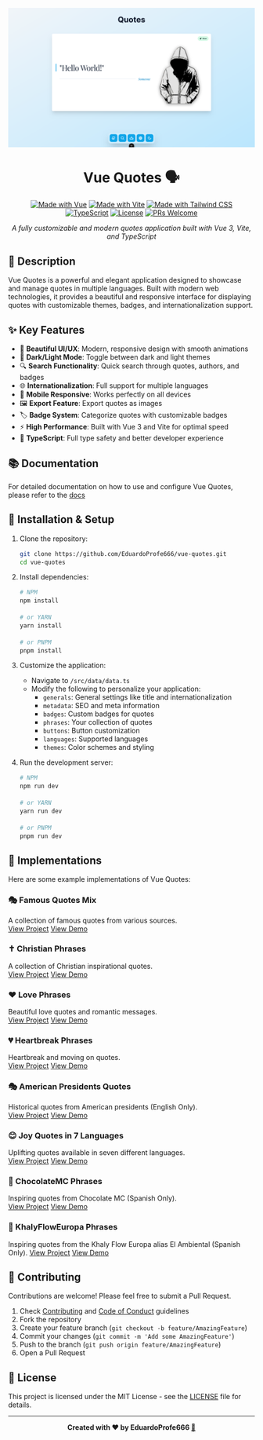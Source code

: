 <div align="center">

![Vue Quotes](/public/banner.png)

# Vue Quotes 🗣️

[![Made with Vue][vue-badge]][vue-url]
[![Made with Vite][vite-badge]][vite-url]
[![Made with Tailwind CSS][tailwind-badge]][tailwind-url]
[![TypeScript][ts-badge]][ts-url]
[![License][license-badge]][license-url]
[![PRs Welcome][prs-badge]][prs-url]

_A fully customizable and modern quotes application built with Vue 3, Vite, and TypeScript_

</div>

## 📝 Description

Vue Quotes is a powerful and elegant application designed to showcase and manage quotes in multiple languages. Built with modern web technologies, it provides a beautiful and responsive interface for displaying quotes with customizable themes, badges, and internationalization support.

## ✨ Key Features

- 🎨 **Beautiful UI/UX**: Modern, responsive design with smooth animations
- 🌙 **Dark/Light Mode**: Toggle between dark and light themes
- 🔍 **Search Functionality**: Quick search through quotes, authors, and badges
- 🌐 **Internationalization**: Full support for multiple languages
- 📱 **Mobile Responsive**: Works perfectly on all devices
- 🖼️ **Export Feature**: Export quotes as images
- 🏷️ **Badge System**: Categorize quotes with customizable badges
- ⚡ **High Performance**: Built with Vue 3 and Vite for optimal speed
- 🎯 **TypeScript**: Full type safety and better developer experience

## 📚 Documentation

For detailed documentation on how to use and configure Vue Quotes, please refer to the [docs](https://vue-quotes.onrender.com)

## 🚀 Installation & Setup

1. Clone the repository:
   ```bash
   git clone https://github.com/EduardoProfe666/vue-quotes.git
   cd vue-quotes
   ```

2. Install dependencies:
   ```bash
   # NPM
   npm install
   
   # or YARN
   yarn install
   
   # or PNPM
   pnpm install
   ```

3. Customize the application:
    - Navigate to `/src/data/data.ts`
    - Modify the following to personalize your application:
        - `generals`: General settings like title and internationalization
        - `metadata`: SEO and meta information
        - `badges`: Custom badges for quotes
        - `phrases`: Your collection of quotes
        - `buttons`: Button customization
        - `languages`: Supported languages
        - `themes`: Color schemes and styling

4. Run the development server:
   ```bash
   # NPM
   npm run dev
   
   # or YARN
   yarn run dev
   
   # or PNPM
   pnpm run dev
   ```

## 🌟 Implementations

Here are some example implementations of Vue Quotes:

### 🎭 Famous Quotes Mix
A collection of famous quotes from various sources.  
[View Project](https://github.com/EduardoProfe666/famous-quotes-mix)
[View Demo](https://famous-quotes-mix.onrender.com)

### ✝️ Christian Phrases
A collection of Christian inspirational quotes.  
[View Project](https://github.com/EduardoProfe666/christian-quotes)
[View Demo](https://famous-quotes-mix.onrender.com)

### ❤️ Love Phrases
Beautiful love quotes and romantic messages.  
[View Project](https://github.com/EduardoProfe666/love-quotes)
[View Demo](https://famous-quotes-mix.onrender.com)

### 💔 Heartbreak Phrases
Heartbreak and moving on quotes.  
[View Project](https://github.com/EduardoProfe666/heartbreak-quotes)
[View Demo](https://famous-quotes-mix.onrender.com)

### 🎭 American Presidents Quotes
Historical quotes from American presidents (English Only).  
[View Project](https://github.com/EduardoProfe666/presidents-quotes)
[View Demo](https://famous-quotes-mix.onrender.com)

### 😊 Joy Quotes in 7 Languages
Uplifting quotes available in seven different languages.  
[View Project](https://github.com/EduardoProfe666/joy-quotes)
[View Demo](https://famous-quotes-mix.onrender.com)

### 🍫 ChocolateMC Phrases
Inspiring quotes from Chocolate MC (Spanish Only).  
[View Project](https://github.com/EduardoProfe666/chocolate-mc-quotes)
[View Demo](https://famous-quotes-mix.onrender.com)

### 🤨 KhalyFlowEuropa Phrases
Inspiring quotes from the Khaly Flow Europa alias El Ambiental (Spanish Only).
[View Project](https://github.com/EduardoProfe666/ambiental-quotes)
[View Demo](https://famous-quotes-mix.onrender.com)

## 🤝 Contributing

Contributions are welcome! Please feel free to submit a Pull Request.

1. Check [Contributing](CONTRIBUTING.md) and [Code of Conduct](CODE_OF_CONDUCT.md) guidelines
2. Fork the repository
3. Create your feature branch (`git checkout -b feature/AmazingFeature`)
4. Commit your changes (`git commit -m 'Add some AmazingFeature'`)
5. Push to the branch (`git push origin feature/AmazingFeature`)
6. Open a Pull Request

## 📄 License

This project is licensed under the MIT License - see the [LICENSE](LICENSE) file for details.

---

<div align="center">
<strong>Created with ❤️ by EduardoProfe666 <a href="https://eduardoprofe666.github.io">🎩</a></strong>
</div>

<!-- MARKDOWN LINKS & BADGES -->
[vue-badge]: https://img.shields.io/badge/Vue-4FC08D?style=for-the-badge&logo=vuedotjs&logoColor=white
[vue-url]: https://vuejs.org/
[vite-badge]: https://img.shields.io/badge/Vite-24ea1b?style=for-the-badge&logo=vite&logoColor=white
[vite-url]: https://vitejs.dev/
[tailwind-badge]: https://img.shields.io/badge/Tailwind_CSS-06B6D4?style=for-the-badge&logo=tailwindcss&logoColor=white
[tailwind-url]: https://tailwindcss.com/
[ts-badge]: https://img.shields.io/badge/TypeScript-007ACC?style=for-the-badge&logo=typescript&logoColor=white
[ts-url]: https://www.typescriptlang.org/
[license-badge]: https://img.shields.io/badge/License-MIT-yellow.svg?style=for-the-badge
[license-url]: https://opensource.org/licenses/MIT
[prs-badge]: https://img.shields.io/badge/PRs-welcome-brightgreen.svg?style=for-the-badge
[prs-url]: http://makeapullrequest.com